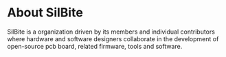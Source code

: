 # About SilBite

SilBite is a organization driven by its members and individual contributors where hardware and software designers collaborate in the development of open-source pcb board, related firmware, tools and software.
